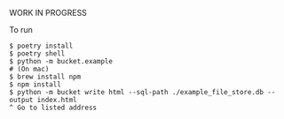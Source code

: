 <!--
  ~ SPDX-License-Identifier: MIT
  ~ Copyright (c) 2023-2024 Vypercore. All Rights Reserved
  -->

WORK IN PROGRESS

To run

```
$ poetry install
$ poetry shell
$ python -m bucket.example
# (On mac)
$ brew install npm
$ npm install
$ python -m bucket write html --sql-path ./example_file_store.db --output index.html
^ Go to listed address
```
